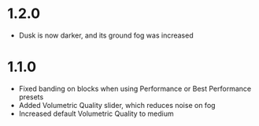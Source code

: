 # 1.2.0
- Dusk is now darker, and its ground fog was increased

# 1.1.0
- Fixed banding on blocks when using Performance or Best Performance presets
- Added Volumetric Quality slider, which reduces noise on fog
- Increased default Volumetric Quality to medium